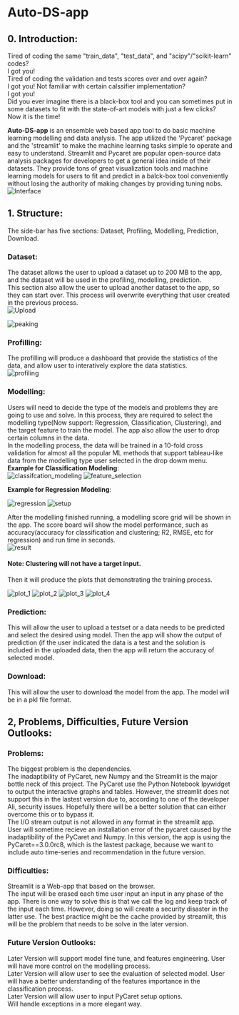 # Auto-DS-app

## 0. Introduction:  
Tired of coding the same "train_data", "test_data", and "scipy"/"scikit-learn" codes?   
I got you!  
Tired of coding the validation and tests scores over and over again?   
I got you!
Not familiar with certain calssifier implementation?   
I got you!  
Did you ever imagine there is a black-box tool and you can sometimes put in some datasets to fit with the state-of-art models with just a few clicks?   
Now it is the time!    
   
**Auto-DS-app** is an ensemble web based app tool to do basic machine learning modelling and data analysis. The app utilized the 'Pycaret' package and the 'streamlit' to make the machine learning tasks simple to operate and easy to understand. Streamlit and Pycaret are popular open-source data analysis packages for developers to get a general idea inside of their datasets. They provide tons of great visualization tools and machine learning models for users to fit and predict in a balck-box tool conveniently without losing the authority of making changes by providing tuning nobs.  
![Interface](https://github.com/nickShengY/Auto-DS-app/blob/0691730cd7c0c95e35c1fedb961d2908311d51dd/AutoStreamlit-main/interface.png)



## 1. Structure:  
The side-bar has five sections: Dataset, Profiling, Modelling, Prediction, Download.  
### Dataset:  
The dataset allows the user to upload a dataset up to 200 MB to the app, and the dataset will be used in the profiling, modelling, prediction.  
This section also allow the user to upload another dataset to the app, so they can start over. This process will overwrite everything that user created in the previous process.  
![Upload](https://github.com/nickShengY/Auto-DS-app/blob/0691730cd7c0c95e35c1fedb961d2908311d51dd/AutoStreamlit-main/upload.png)

![peaking](https://github.com/nickShengY/Auto-DS-app/blob/0691730cd7c0c95e35c1fedb961d2908311d51dd/AutoStreamlit-main/peaking.png)
### Profilling:  
The profilling will produce a dashboard that provide the statistics of the data, and allow user to interatively explore the data statistics.  
![profiling](https://github.com/nickShengY/Auto-DS-app/blob/0691730cd7c0c95e35c1fedb961d2908311d51dd/AutoStreamlit-main/profiling.png)

### Modelling:  
Users will need to decide the type of the models and problems they are going to use and solve. In this process, they are required to select the modelling type(Now support: Regression, Classification, Clustering), and the target feature to train the model. The app also allow the user to drop certain columns in the data.  
In the modelling process, the data will be trained in a 10-fold cross validation for almost all the popular ML methods that support tableau-like data from the modelling type user selected in the drop dowm menu.    
**Example for Classification Modeling**:  
![classifcation_modeling](https://github.com/nickShengY/Auto-DS-app/blob/0691730cd7c0c95e35c1fedb961d2908311d51dd/AutoStreamlit-main/modeling.png)
![feature_selection](https://github.com/nickShengY/Auto-DS-app/blob/0691730cd7c0c95e35c1fedb961d2908311d51dd/AutoStreamlit-main/clas_selection.png)

**Example for Regression Modeling**:   

![regression](https://github.com/nickShengY/Auto-DS-app/blob/0691730cd7c0c95e35c1fedb961d2908311d51dd/AutoStreamlit-main/modeling_2.png)
![setup](https://github.com/nickShengY/Auto-DS-app/blob/0691730cd7c0c95e35c1fedb961d2908311d51dd/AutoStreamlit-main/setup.png)

After the modelling finished running, a modelling score grid will be shown in the app. The score board will show the model performance, such as accuracy(accuracy for classification and clustering; R2, RMSE, etc for regression) and run time in seconds.  
![result](https://github.com/nickShengY/Auto-DS-app/blob/0691730cd7c0c95e35c1fedb961d2908311d51dd/AutoStreamlit-main/result.png)

#### Note: Clustering will not have a target input.    
Then it will produce the plots that demonstrating the training process.  

![plot_1](https://github.com/nickShengY/Auto-DS-app/blob/0691730cd7c0c95e35c1fedb961d2908311d51dd/AutoStreamlit-main/train_plot.png)
![plot_2](https://github.com/nickShengY/Auto-DS-app/blob/0691730cd7c0c95e35c1fedb961d2908311d51dd/AutoStreamlit-main/train_plot_2.png)
![plot_3](https://github.com/nickShengY/Auto-DS-app/blob/0691730cd7c0c95e35c1fedb961d2908311d51dd/AutoStreamlit-main/train_plot_3.png)
![plot_4](https://github.com/nickShengY/Auto-DS-app/blob/0691730cd7c0c95e35c1fedb961d2908311d51dd/AutoStreamlit-main/train_plot_4.png)
### Prediction:  
This will allow the user to upload a testset or a data needs to be predicted and select the desired using model. Then the app will show the output of prediction (if the user indicated the data is a test and the solution is included in the uploaded data, then the app will return the accuracy of selected model.  

### Download:  
This will allow the user to download the model from the app. The model will be in a pkl file format.  

## 2, Problems, Difficulties, Future Version Outlooks:  
### Problems:  
The biggest problem is the dependencies.  
The inadaptibility of PyCaret, new Numpy and the Streamlit is the major bottle neck of this project. The PyCaret use the Python Notebook Ipywidget to output the interactive graphs and tables. However, the streamlit does not support this in the lastest version due to, according to one of the developer Ali, security issues. Hopefully there will be a better solution that can either overcome this or to bypass it.  
The I/O stream output is not allowed in any format in the streamlit app.  
User will sometime recieve an installation error of the pycaret caused by the inadaptibility of the PyCaret and Numpy. In this version, the app is using the PyCaret==3.0.0rc8, which is the lastest package, because we want to include auto time-series and recommendation in the future version.  
### Difficulties:  
Streamlit is a Web-app that based on the browser.   
The input will be erased each time user input an input in any phase of the app. There is one way to solve this is that we call the log and keep track of the input each time. However, doing so will create a security disaster in the latter use. The best practice might be the cache provided by streamlit, this will be the problem that needs to be solve in the later version.  
### Future Version Outlooks:  
Later Version will support model fine tune, and features engineering. User will have more control on the modelling process.   
Later Version will allow user to see the evaluation of selected model. User will have a better understanding of the features importance in the classification process.  
Later Version will allow user to input PyCaret setup options.  
Will handle exceptions in a more elegant way.  
 


